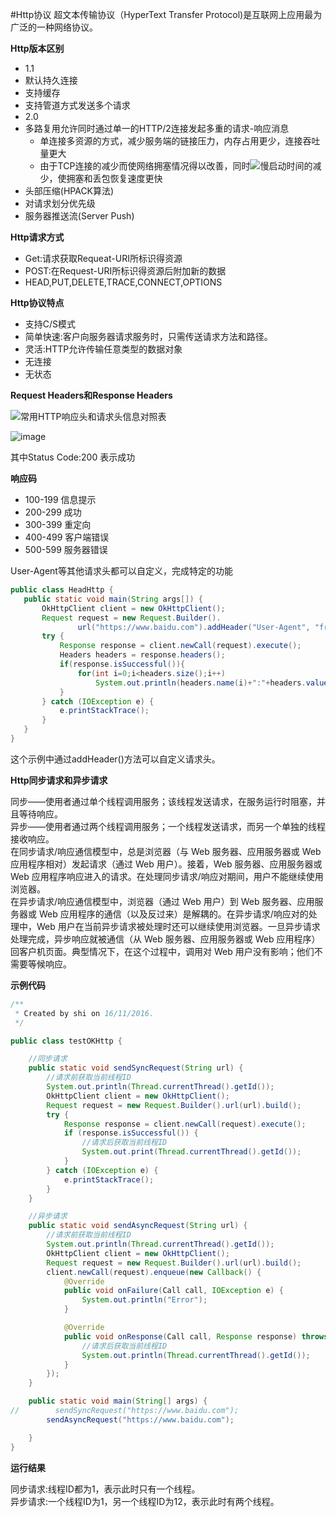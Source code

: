 #Http协议
超文本传输协议（HyperText Transfer Protocol)是互联网上应用最为广泛的一种网络协议。


**Http版本区别**
 * 1.1
  * 默认持久连接
  * 支持缓存
  * 支持管道方式发送多个请求
 * 2.0
  * 多路复用允许同时通过单一的HTTP/2连接发起多重的请求-响应消息
    * 单连接多资源的方式，减少服务端的链接压力，内存占用更少，连接吞吐量更大
    * 由于TCP连接的减少而使网络拥塞情况得以改善，同时![慢启动](http://blog.csdn.net/wykwdy007/article/details/6720254)时间的减少，使拥塞和丢包恢复速度更快
  * 头部压缩(HPACK算法)
  * 对请求划分优先级
  * 服务器推送流(Server Push)

**Http请求方式**
 * Get:请求获取Requeat-URI所标识得资源
 * POST:在Request-URI所标识得资源后附加新的数据
 * HEAD,PUT,DELETE,TRACE,CONNECT,OPTIONS
 
**Http协议特点**
 * 支持C/S模式
 * 简单快速:客户向服务器请求服务时，只需传送请求方法和路径。
 * 灵活:HTTP允许传输任意类型的数据对象
 * 无连接
 * 无状态
 
**Request Headers和Response Headers**
 
 ![常用HTTP响应头和请求头信息对照表](http://tools.jb51.net/table/http_header)
 
 ![image](https://github.com/shishengjia/Android-NetworkArchitecture-Design/blob/master/Headers.jpg)
 
 其中Status Code:200 表示成功
 
 **响应码**
  * 100-199 信息提示
  * 200-299 成功
  * 300-399 重定向
  * 400-499 客户端错误
  * 500-599 服务器错误
 
 User-Agent等其他请求头都可以自定义，完成特定的功能
 
 ```java
 public class HeadHttp {
    public static void main(String args[]) {
        OkHttpClient client = new OkHttpClient();
        Request request = new Request.Builder().
                url("https://www.baidu.com").addHeader("User-Agent", "from shishengjia").build();
        try {
            Response response = client.newCall(request).execute();
            Headers headers = response.headers();
            if(response.isSuccessful()){
                for(int i=0;i<headers.size();i++)
                    System.out.println(headers.name(i)+":"+headers.value(i));//打印响应头
            }
        } catch (IOException e) {
            e.printStackTrace();
        }
    }
}
 ```
 这个示例中通过addHeader()方法可以自定义请求头。
 
**Http同步请求和异步请求**
 
同步——使用者通过单个线程调用服务；该线程发送请求，在服务运行时阻塞，并且等待响应。<br>
异步——使用者通过两个线程调用服务；一个线程发送请求，而另一个单独的线程接收响应。<br>
在同步请求/响应通信模型中，总是浏览器（与 Web 服务器、应用服务器或 Web 应用程序相对）发起请求（通过 Web 用户）。接着，Web 服务器、应用服务器或  Web 应用程序响应进入的请求。在处理同步请求/响应对期间，用户不能继续使用浏览器。<br>
在异步请求/响应通信模型中，浏览器（通过 Web 用户）到 Web 服务器、应用服务器或 Web 应用程序的通信（以及反过来）是解耦的。在异步请求/响应对的处理中，Web 用户在当前异步请求被处理时还可以继续使用浏览器。一旦异步请求处理完成，异步响应就被通信（从 Web 服务器、应用服务器或 Web 应用程序）回客户机页面。典型情况下，在这个过程中，调用对 Web 用户没有影响；他们不需要等候响应。

**示例代码**

```java
/**
 * Created by shi on 16/11/2016.
 */

public class testOKHttp {

    //同步请求
    public static void sendSyncRequest(String url) {
        //请求前获取当前线程ID
        System.out.println(Thread.currentThread().getId());
        OkHttpClient client = new OkHttpClient();
        Request request = new Request.Builder().url(url).build();
        try {
            Response response = client.newCall(request).execute();
            if (response.isSuccessful()) {
                //请求后获取当前线程ID
                System.out.print(Thread.currentThread().getId());
            }
        } catch (IOException e) {
            e.printStackTrace();
        }
    }

    //异步请求
    public static void sendAsyncRequest(String url) {
        //请求前获取当前线程ID
        System.out.println(Thread.currentThread().getId());
        OkHttpClient client = new OkHttpClient();
        Request request = new Request.Builder().url(url).build();
        client.newCall(request).enqueue(new Callback() {
            @Override
            public void onFailure(Call call, IOException e) {
                System.out.println("Error");
            }

            @Override
            public void onResponse(Call call, Response response) throws IOException {
                //请求后获取当前线程ID
                System.out.println(Thread.currentThread().getId());
            }
        });
    }

    public static void main(String[] args) {
//        sendSyncRequest("https://www.baidu.com");
        sendAsyncRequest("https://www.baidu.com");

    }
}
```
**运行结果**

同步请求:线程ID都为1，表示此时只有一个线程。<br>
异步请求:一个线程ID为1，另一个线程ID为12，表示此时有两个线程。



